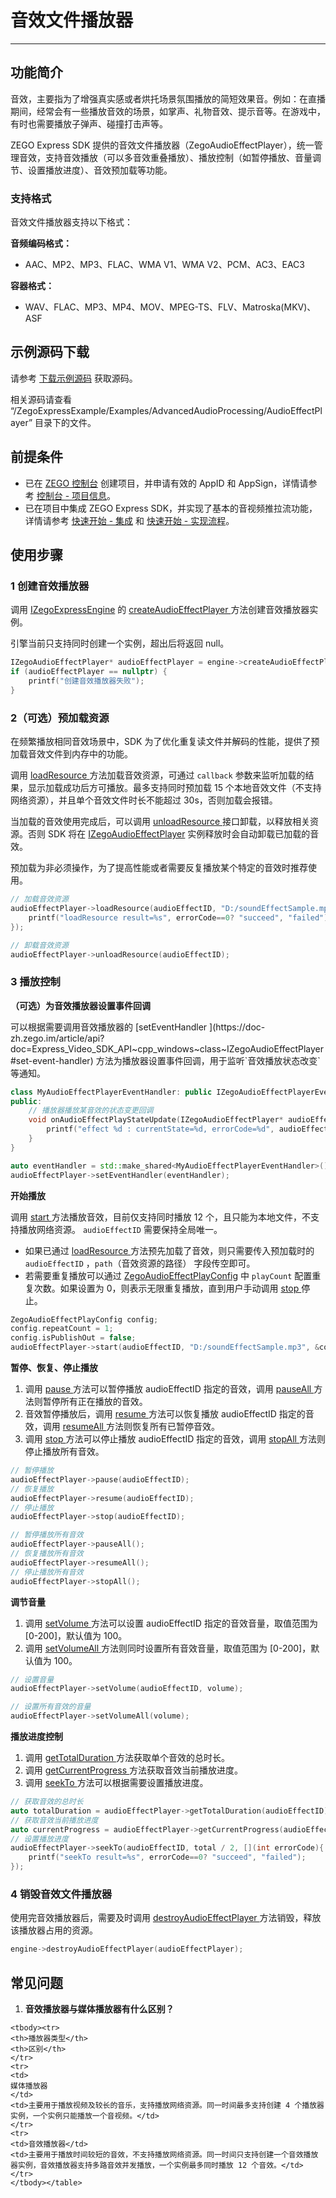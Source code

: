 # 音效文件播放器

- - -

## 功能简介

音效，主要指为了增强真实感或者烘托场景氛围播放的简短效果音。例如：在直播期间，经常会有一些播放音效的场景，如掌声、礼物音效、提示音等。在游戏中，有时也需要播放子弹声、碰撞打击声等。

ZEGO Express SDK 提供的音效文件播放器（ZegoAudioEffectPlayer），统一管理音效，支持音效播放（可以多音效重叠播放）、播放控制（如暂停播放、音量调节、设置播放进度）、音效预加载等功能。

### 支持格式

音效文件播放器支持以下格式：

**音频编码格式：**
- AAC、MP2、MP3、FLAC、WMA V1、WMA V2、PCM、AC3、EAC3

**容器格式：**
- WAV、FLAC、MP3、MP4、MOV、MPEG-TS、FLV、Matroska(MKV)、ASF

<Content />

## 示例源码下载

请参考 [下载示例源码](https://doc-zh.zego.im/article/3128) 获取源码。

相关源码请查看 “/ZegoExpressExample/Examples/AdvancedAudioProcessing/AudioEffectPlayer” 目录下的文件。

## 前提条件

- 已在 [ZEGO 控制台](https://console.zego.im) 创建项目，并申请有效的 AppID 和 AppSign，详情请参考 [控制台 - 项目信息](/console/project-info)。
- 已在项目中集成 ZEGO Express SDK，并实现了基本的音视频推拉流功能，详情请参考 [快速开始 - 集成](https://doc-zh.zego.im/article/197) 和 [快速开始 - 实现流程](https://doc-zh.zego.im/article/7633)。


## 使用步骤

### 1 创建音效播放器

调用 [IZegoExpressEngine](https://doc-zh.zego.im/article/api?doc=Express_Video_SDK_API~cpp_windows~class~IZegoExpressEngine) 的 [createAudioEffectPlayer ](https://doc-zh.zego.im/article/api?doc=Express_Video_SDK_API~cpp_windows~class~IZegoExpressEngine#create-audio-effect-player) 方法创建音效播放器实例。

<Warning title="注意">
引擎当前只支持同时创建一个实例，超出后将返回 null。
</Warning>

```cpp
IZegoAudioEffectPlayer* audioEffectPlayer = engine->createAudioEffectPlayer();
if (audioEffectPlayer == nullptr) {
    printf("创建音效播放器失败");
}
```

### 2（可选）预加载资源

<Accordion title="预加载资源" defaultOpen="false">
在频繁播放相同音效场景中，SDK 为了优化重复读文件并解码的性能，提供了预加载音效文件到内存中的功能。

调用 [loadResource ](https://doc-zh.zego.im/article/api?doc=Express_Video_SDK_API~cpp_windows~class~IZegoAudioEffectPlayer#load-resource) 方法加载音效资源，可通过 `callback` 参数来监听加载的结果，显示加载成功后方可播放。最多支持同时预加载 15 个本地音效文件（不支持网络资源），并且单个音效文件时长不能超过 30s，否则加载会报错。

当加载的音效使用完成后，可以调用 [unloadResource ](https://doc-zh.zego.im/article/api?doc=Express_Video_SDK_API~cpp_windows~class~IZegoAudioEffectPlayer#unload-resource) 接口卸载，以释放相关资源。否则 SDK 将在 [IZegoAudioEffectPlayer](https://doc-zh.zego.im/article/api?doc=Express_Video_SDK_API~cpp_windows~class~IZegoAudioEffectPlayer) 实例释放时会自动卸载已加载的音效。

<Note title="说明">


预加载为非必须操作，为了提高性能或者需要反复播放某个特定的音效时推荐使用。
</Note>

```cpp
// 加载音效资源
audioEffectPlayer->loadResource(audioEffectID, "D:/soundEffectSample.mp3", [](int errorCode){
    printf("loadResource result=%s", errorCode==0? "succeed", "failed");
});

// 卸载音效资源
audioEffectPlayer->unloadResource(audioEffectID);
```
</Accordion>

### 3 播放控制

**（可选）为音效播放器设置事件回调**

<Accordion title="预加载资源" defaultOpen="false">
可以根据需要调用音效播放器的 [setEventHandler ](https://doc-zh.zego.im/article/api?doc=Express_Video_SDK_API~cpp_windows~class~IZegoAudioEffectPlayer#set-event-handler) 方法为播放器设置事件回调，用于监听`音效播放状态改变`等通知。

```cpp
class MyAudioEffectPlayerEventHandler: public IZegoAudioEffectPlayerEventHandler{
public:
    // 播放器播放某音效的状态变更回调
    void onAudioEffectPlayStateUpdate(IZegoAudioEffectPlayer* audioEffectPlayer, unsigned int audioEffectID, ZegoAudioEffectPlayState state, int errorCode) override{
        printf("effect %d : currentState=%d, errorCode=%d", audioEffectID, state, errorCode);
    }
}

auto eventHandler = std::make_shared<MyAudioEffectPlayerEventHandler>();
audioEffectPlayer->setEventHandler(eventHandler);
```
</Accordion>

**开始播放**

调用 [start ](https://doc-zh.zego.im/article/api?doc=Express_Video_SDK_API~cpp_windows~class~IZegoAudioEffectPlayer#start) 方法播放音效，目前仅支持同时播放 12 个，且只能为本地文件，不支持播放网络资源。 `audioEffectID` 需要保持全局唯一。

* 如果已通过 [loadResource ](https://doc-zh.zego.im/article/api?doc=Express_Video_SDK_API~cpp_windows~class~IZegoAudioEffectPlayer#load-resource) 方法预先加载了音效，则只需要传入预加载时的 `audioEffectID` ，`path`（音效资源的路径） 字段传空即可。
* 若需要重复播放可以通过 [ZegoAudioEffectPlayConfig](https://doc-zh.zego.im/article/api?doc=Express_Video_SDK_API~cpp_windows~struct~ZegoAudioEffectPlayConfig) 中 `playCount` 配置重复次数。如果设置为 0，则表示无限重复播放，直到用户手动调用 [stop ](https://doc-zh.zego.im/article/api?doc=Express_Video_SDK_API~cpp_windows~class~IZegoAudioEffectPlayer#stop) 停止。

```cpp
ZegoAudioEffectPlayConfig config;
config.repeatCount = 1;
config.isPublishOut = false;
audioEffectPlayer->start(audioEffectID, "D:/soundEffectSample.mp3", &config);
```

**暂停、恢复、停止播放**

1. 调用 [pause ](https://doc-zh.zego.im/article/api?doc=Express_Video_SDK_API~cpp_windows~class~IZegoAudioEffectPlayer#pause) 方法可以暂停播放 audioEffectID 指定的音效，调用 [pauseAll ](https://doc-zh.zego.im/article/api?doc=Express_Video_SDK_API~cpp_windows~class~IZegoAudioEffectPlayer#pause-all) 方法则暂停所有正在播放的音效。
2. 音效暂停播放后，调用 [resume ](https://doc-zh.zego.im/article/api?doc=Express_Video_SDK_API~cpp_windows~class~IZegoAudioEffectPlayer#resume) 方法可以恢复播放 audioEffectID 指定的音效，调用 [resumeAll ](https://doc-zh.zego.im/article/api?doc=Express_Video_SDK_API~cpp_windows~class~IZegoAudioEffectPlayer#resume-all) 方法则恢复所有已暂停音效。
3. 调用 [stop ](https://doc-zh.zego.im/article/api?doc=Express_Video_SDK_API~cpp_windows~class~IZegoAudioEffectPlayer#stop) 方法可以停止播放 audioEffectID 指定的音效，调用 [stopAll ](https://doc-zh.zego.im/article/api?doc=Express_Video_SDK_API~cpp_windows~class~IZegoAudioEffectPlayer#stop-all) 方法则停止播放所有音效。

```cpp
// 暂停播放
audioEffectPlayer->pause(audioEffectID);
// 恢复播放
audioEffectPlayer->resume(audioEffectID);
// 停止播放
audioEffectPlayer->stop(audioEffectID);

// 暂停播放所有音效
audioEffectPlayer->pauseAll();
// 恢复播放所有音效
audioEffectPlayer->resumeAll();
// 停止播放所有音效
audioEffectPlayer->stopAll();
```

**调节音量**

1. 调用 [setVolume ](https://doc-zh.zego.im/article/api?doc=Express_Video_SDK_API~cpp_windows~class~IZegoAudioEffectPlayer#set-volume) 方法可以设置 audioEffectID 指定的音效音量，取值范围为 [0-200]，默认值为 100。
2. 调用 [setVolumeAll ](https://doc-zh.zego.im/article/api?doc=Express_Video_SDK_API~cpp_windows~class~IZegoAudioEffectPlayer#set-volume-all) 方法则同时设置所有音效音量，取值范围为 [0-200]，默认值为 100。

```cpp
// 设置音量
audioEffectPlayer->setVolume(audioEffectID, volume);

// 设置所有音效的音量
audioEffectPlayer->setVolumeAll(volume);
```

**播放进度控制**

1. 调用 [getTotalDuration ](https://doc-zh.zego.im/article/api?doc=Express_Video_SDK_API~cpp_windows~class~IZegoMediaPlayer#get-total-duration) 方法获取单个音效的总时长。
2. 调用 [getCurrentProgress ](https://doc-zh.zego.im/article/api?doc=Express_Video_SDK_API~cpp_windows~class~IZegoMediaPlayer#get-current-progress) 方法获取音效当前播放进度。
3. 调用 [seekTo ](https://doc-zh.zego.im/article/api?doc=Express_Video_SDK_API~cpp_windows~class~IZegoAudioEffectPlayer#seek-to) 方法可以根据需要设置播放进度。

```cpp
// 获取音效的总时长
auto totalDuration = audioEffectPlayer->getTotalDuration(audioEffectID);
// 获取音效当前播放进度
auto currentProgress = audioEffectPlayer->getCurrentProgress(audioEffectID);
// 设置播放进度
audioEffectPlayer->seekTo(audioEffectID, total / 2, [](int errorCode){
    printf("seekTo result=%s", errorCode==0? "succeed", "failed");
});
```

### 4 销毁音效文件播放器

使用完音效播放器后，需要及时调用 [destroyAudioEffectPlayer ](https://doc-zh.zego.im/article/api?doc=Express_Video_SDK_API~cpp_windows~class~IZegoExpressEngine#destroy-audio-effect-player) 方法销毁，释放该播放器占用的资源。

```cpp
engine->destroyAudioEffectPlayer(audioEffectPlayer);
```

## 常见问题

1. **音效播放器与媒体播放器有什么区别？**

<table>

    <tbody><tr>
    <th>播放器类型</th>
    <th>区别</th>
    </tr>
    <tr>
    <td>
    媒体播放器
    </td>
    <td>主要用于播放视频及较长的音乐，支持播放网络资源。同一时间最多支持创建 4 个播放器实例，一个实例只能播放一个音视频。</td>
    </tr>
    <tr>
    <td>音效播放器</td>
    <td>主要用于播放时间较短的音效，不支持播放网络资源。同一时间只支持创建一个音效播放器实例，音效播放器支持多路音效并发播放，一个实例最多同时播放 12 个音效。</td>
    </tr>
    </tbody></table>
